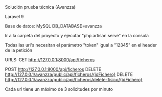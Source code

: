 Solución prueba técnica (Avanzza)

Laravel 9

Base de datos:
MySQL
DB_DATABASE=avanzza

Ir a la carpeta del proyecto y ejecutar "php artisan serve" en la consola

Todas las url's necesitan el parámetro "token" igual a "12345" en el header de la petición

URLS:
GET http://127.0.0.1:8000/api/ficheros

POST http://127.0.0.1:8000/api/ficheros
DELETE http://127.0.0.1/avanzza/public/api/ficheros/{idFichero}
DELETE http://127.0.0.1/avanzza/public/api/ficheros/delete-fisico/{idFichero}

Cada url tiene un máximo de 3 solicitudes por minuto

